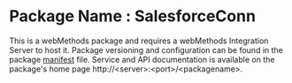 # Package Name : SalesforceConn
This is a webMethods package and requires a webMethods Integration Server to host it. Package versioning and configuration can be found in the package [manifest](./SalesforceConn/manifest.v3) file. Service and API documentation is available on the package's home page http://&lt;server&gt;:&lt;port&gt;/&lt;packagename>.
